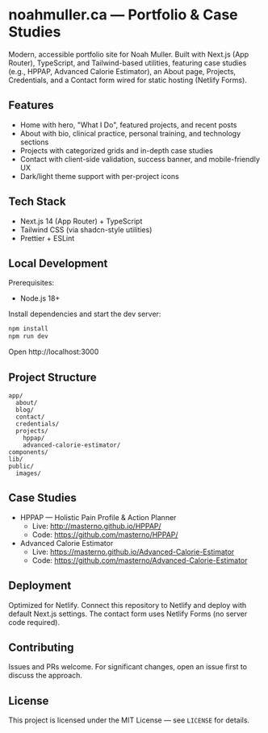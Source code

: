 # noahmuller.ca — Portfolio & Case Studies

Modern, accessible portfolio site for Noah Muller. Built with Next.js (App Router), TypeScript, and Tailwind-based utilities, featuring case studies (e.g., HPPAP, Advanced Calorie Estimator), an About page, Projects, Credentials, and a Contact form wired for static hosting (Netlify Forms).

## Features

- Home with hero, "What I Do", featured projects, and recent posts
- About with bio, clinical practice, personal training, and technology sections
- Projects with categorized grids and in-depth case studies
- Contact with client-side validation, success banner, and mobile-friendly UX
- Dark/light theme support with per-project icons

## Tech Stack

- Next.js 14 (App Router) + TypeScript
- Tailwind CSS (via shadcn-style utilities)
- Prettier + ESLint

## Local Development

Prerequisites:

- Node.js 18+

Install dependencies and start the dev server:

```bash
npm install
npm run dev
```

Open http://localhost:3000

## Project Structure

```
app/
  about/
  blog/
  contact/
  credentials/
  projects/
    hppap/
    advanced-calorie-estimator/
components/
lib/
public/
  images/
```

## Case Studies

- HPPAP — Holistic Pain Profile & Action Planner
  - Live: http://masterno.github.io/HPPAP/
  - Code: https://github.com/masterno/HPPAP/
- Advanced Calorie Estimator
  - Live: https://masterno.github.io/Advanced-Calorie-Estimator
  - Code: https://github.com/masterno/Advanced-Calorie-Estimator

## Deployment

Optimized for Netlify. Connect this repository to Netlify and deploy with default Next.js settings. The contact form uses Netlify Forms (no server code required).

## Contributing

Issues and PRs welcome. For significant changes, open an issue first to discuss the approach.

## License

This project is licensed under the MIT License — see `LICENSE` for details.
